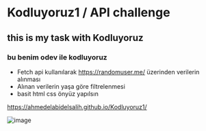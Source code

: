# Kodluyoruz1 / API challenge

## this is my task with Kodluyoruz 


### bu benim odev ile kodluyoruz 


- Fetch api kullanılarak https://randomuser.me/ üzerinden verilerin alınması 
- Alınan verilerin yaşa göre filtrelenmesi
- basit html css önyüz yapılsın



https://ahmedelabidelsalih.github.io/Kodluyoruz1/


![image](https://user-images.githubusercontent.com/85963951/161775465-0030d5d8-c733-425d-abcb-bc8477fe7598.png)
